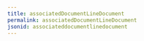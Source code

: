 ```yaml
---
title: associatedDocumentLineDocument
permalink: associatedDocumentLineDocument
jsonid: associateddocumentlinedocument
---
```

